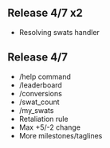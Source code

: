 ## Release 4/7 x2
- Resolving swats handler

## Release 4/7
- /help command
- /leaderboard
- /conversions
- /swat_count <person>
- /my_swats
- Retaliation rule
- Max +5/-2 change
- More milestones/taglines
